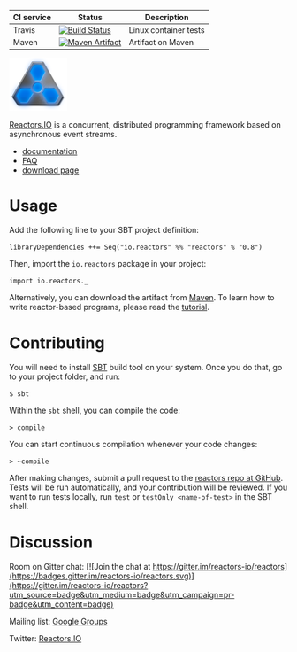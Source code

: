 CI service | Status | Description
-----------|--------|------------
Travis | [![Build Status](https://travis-ci.org/reactors-io/reactors.png?branch=master)](https://travis-ci.org/reactors-io/reactors) | Linux container tests
Maven | [![Maven Artifact](https://img.shields.io/maven-central/v/io.reactors/reactors_2.11.svg)](http://mvnrepository.com/artifact/io.reactors/reactors_2.11/0.7) | Artifact on Maven

<img src='reactress-title-96.png'></img>

[Reactors.IO](http://reactors.io) is a concurrent, distributed programming framework based
on asynchronous event streams.

- [documentation](http://reactors.io/learn/)
- [FAQ](http://reactors.io/faq/)
- [download page](http://reactors.io/download/)


# Usage

Add the following line to your SBT project definition:

```
libraryDependencies ++= Seq("io.reactors" %% "reactors" % "0.8")
```

Then, import the `io.reactors` package in your project:

```
import io.reactors._
```

Alternatively, you can download the artifact from
[Maven](https://repo1.maven.org/maven2/com/storm-enroute/reactors-core_2.11/).
To learn how to write reactor-based programs,
please read the [tutorial](http://reactors.io/tutorialdocs/reactors/).


# Contributing

You will need to install [SBT](http://www.scala-sbt.org) build tool on your system.
Once you do that, go to your project folder, and run:

```
$ sbt
```

Within the `sbt` shell, you can compile the code:

```
> compile
```

You can start continuous compilation whenever your code changes:

```
> ~compile
```

After making changes, submit a pull request to the
[reactors repo at GitHub](https://github.com/reactors-io/reactors).
Tests will be run automatically, and your contribution will be reviewed.
If you want to run tests locally, run `test` or `testOnly <name-of-test>`
in the SBT shell.


# Discussion

Room on Gitter chat: [![Join the chat at https://gitter.im/reactors-io/reactors](https://badges.gitter.im/reactors-io/reactors.svg)](https://gitter.im/reactors-io/reactors?utm_source=badge&utm_medium=badge&utm_campaign=pr-badge&utm_content=badge)

Mailing list: [Google Groups](https://groups.google.com/forum/#!forum/reactors-io)

Twitter: [Reactors.IO](https://twitter.com/reactors_io)
